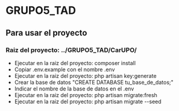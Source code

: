# GRUPO5_TAD


## Para usar el proyecto

### Raiz del proyecto: ../GRUPO5_TAD/CarUPO/
 
* Ejecutar en la raiz del proyecto: composer install
* Copiar .env.example con el nombre .env
* Ejecutar en la raiz del proyecto: php artisan key:generate
* Crear la base de datos "CREATE DATABASE tu_base_de_datos;"
* Indicar el nombre de la base de datos en el .env
* Ejecutar en la raiz del proyecto: php artisan migrate:fresh
* Ejecutar en la raiz del proyecto: php artisan migrate --seed
